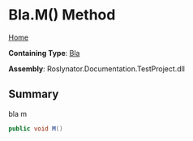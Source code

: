 <a name="_Top"></a>

# Bla\.M\(\) Method

[Home](../../../README.md#_Top)

**Containing Type**: [Bla](../README.md#_Top)

**Assembly**: Roslynator\.Documentation\.TestProject\.dll

## Summary

bla m

```csharp
public void M()
```

